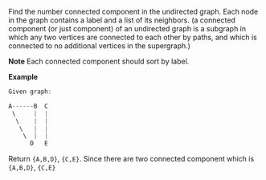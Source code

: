 Find the number connected component in the undirected graph. Each node in the graph contains a label and a list of its neighbors. (a connected component (or just component) of an undirected graph is a subgraph in which any two vertices are connected to each other by paths, and which is connected to no additional vertices in the supergraph.)

**Note**
Each connected component should sort by label.

**Example**
```java
Given graph:

A------B  C
 \     |  | 
  \    |  |
   \   |  |
    \  |  |
      D   E
```
Return `{A,B,D}`, `{C,E}`. Since there are two connected component which is `{A,B,D}`, `{C,E}`